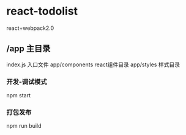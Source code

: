 # react-todolist
react+webpack2.0

## /app 主目录
 index.js 入口文件
 app/components react组件目录
 app/styles 样式目录

###  开发-调试模式
npm start


###  打包发布
npm run build 
